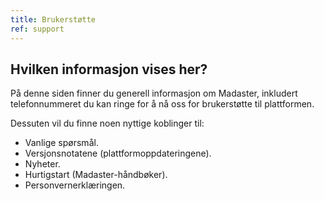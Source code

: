 ```yaml
---
title: Brukerstøtte
ref: support
---
```


## Hvilken informasjon vises her?
På denne siden finner du generell informasjon om Madaster, inkludert telefonnummeret du kan ringe for å nå oss for brukerstøtte til plattformen.

Dessuten vil du finne noen nyttige koblinger til:
- Vanlige spørsmål.
- Versjonsnotatene (plattformoppdateringene).
- Nyheter.
- Hurtigstart (Madaster-håndbøker).
- Personvernerklæringen.
